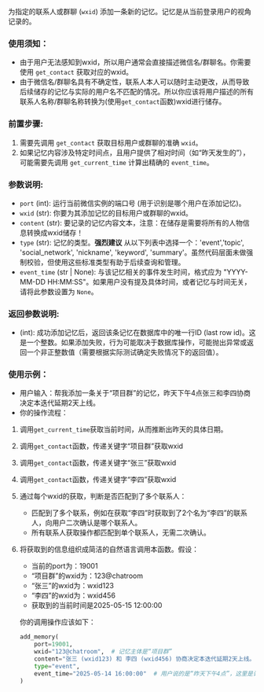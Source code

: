 为指定的联系人或群聊 (`wxid`) 添加一条新的记忆。记忆是从当前登录用户的视角记录的。

### 使用须知：
- 由于用户无法感知到wxid，所以用户通常会直接描述微信名/群聊名。你需要使用 `get_contact` 获取对应的wxid。
- 由于微信名/群聊名具有不确定性，联系人本人可以随时主动更改，从而导致后续储存的记忆与实际的用户名不匹配的情况。所以你应该将用户描述的所有联系人名称/群聊名称转换为(使用`get_contact`函数)wxid进行储存。

### 前置步骤:
1.  需要先调用 `get_contact` 获取目标用户或群聊的准确 `wxid`。
2.  如果记忆内容涉及特定时间点，且用户提供了相对时间（如“昨天发生的”），可能需要先调用 `get_current_time` 计算出精确的 `event_time`。

### 参数说明:
- `port` (int): 运行当前微信实例的端口号 (用于识别是哪个用户在添加记忆)。
- `wxid` (str): 你要为其添加记忆的目标用户或群聊的wxid。
- `content` (str): 要记录的记忆内容文本，注意：在储存是需要将所有的人物信息转换成wxid储存！
- `type` (str): 记忆的类型。**强烈建议** 从以下列表中选择一个：'event','topic', 'social_network', 'nickname', 'keyword', 'summary'。虽然代码层面未做强制校验，但使用这些标准类型有助于后续查询和管理。
- `event_time` (str | None): 与该记忆相关的事件发生时间，格式应为 "YYYY-MM-DD HH:MM:SS"。如果用户没有提及具体时间，或者记忆与时间无关，请将此参数设置为 `None`。

### 返回参数说明:
- (int): 成功添加记忆后，返回该条记忆在数据库中的唯一行ID (last row id)。这是一个整数。如果添加失败，行为可能取决于数据库操作，可能抛出异常或返回一个非正整数值（需要根据实际测试确定失败情况下的返回值）。

### 使用示例：
- 用户输入：帮我添加一条关于“项目群”的记忆，昨天下午4点张三和李四协商决定本迭代延期2天上线。
- 你的操作流程：

1. 调用`get_current_time`获取当前时间，从而推断出昨天的具体日期。
2. 调用`get_contact`函数，传递关键字“项目群”获取wxid
3. 调用`get_contact`函数，传递关键字“张三”获取wxid
4. 调用`get_contact`函数，传递关键字“李四”获取wxid
5. 通过每个wxid的获取，判断是否匹配到了多个联系人：
    * 匹配到了多个联系，例如在获取“李四”时获取到了2个名为“李四”的联系人，向用户二次确认是哪个联系人。
    * 所有联系人获取操作都匹配到单个联系人，无需二次确认。
6. 将获取到的信息组织成简洁的自然语言调用本函数。假设：
    * 当前的port为：19001
    * “项目群”的wxid为：123@chatroom
    * “张三”的wxid为：wxid123
    * “李四”的wxid为：wxid456
    * 获取到的当前时间是2025-05-15 12:00:00
    
    你的调用操作应该如下：
    ```python
    add_memory(
        port=19001,
        wxid="123@chatroom",  # 记忆主体是“项目群”
        content="张三 (wxid123) 和 李四 (wxid456) 协商决定本迭代延期2天上线。",
        type="event",
        event_time="2025-05-14 16:00:00"  # 用户说的是“昨天下午4点”，这里是计算后的绝对时间
    )
    ```